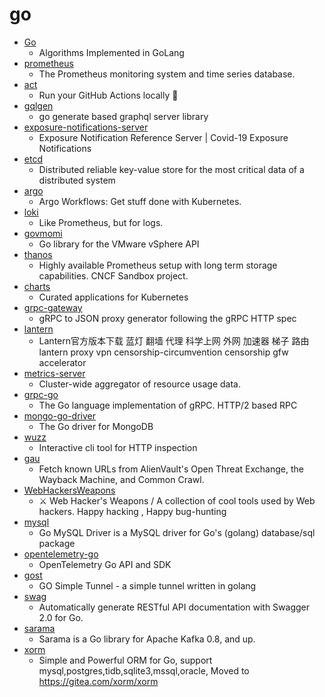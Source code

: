# go
- [Go](https://github.com/TheAlgorithms/Go)
  - Algorithms Implemented in GoLang
- [prometheus](https://github.com/prometheus/prometheus)
  - The Prometheus monitoring system and time series database.
- [act](https://github.com/nektos/act)
  - Run your GitHub Actions locally 🚀
- [gqlgen](https://github.com/99designs/gqlgen)
  - go generate based graphql server library
- [exposure-notifications-server](https://github.com/google/exposure-notifications-server)
  - Exposure Notification Reference Server | Covid-19 Exposure Notifications
- [etcd](https://github.com/etcd-io/etcd)
  - Distributed reliable key-value store for the most critical data of a distributed system
- [argo](https://github.com/argoproj/argo)
  - Argo Workflows: Get stuff done with Kubernetes.
- [loki](https://github.com/grafana/loki)
  - Like Prometheus, but for logs.
- [govmomi](https://github.com/vmware/govmomi)
  - Go library for the VMware vSphere API
- [thanos](https://github.com/thanos-io/thanos)
  - Highly available Prometheus setup with long term storage capabilities. CNCF Sandbox project.
- [charts](https://github.com/helm/charts)
  - Curated applications for Kubernetes
- [grpc-gateway](https://github.com/grpc-ecosystem/grpc-gateway)
  - gRPC to JSON proxy generator following the gRPC HTTP spec
- [lantern](https://github.com/getlantern/lantern)
  - Lantern官方版本下载 蓝灯 翻墙 代理 科学上网 外网 加速器 梯子 路由 lantern proxy vpn censorship-circumvention censorship gfw accelerator
- [metrics-server](https://github.com/kubernetes-sigs/metrics-server)
  - Cluster-wide aggregator of resource usage data.
- [grpc-go](https://github.com/grpc/grpc-go)
  - The Go language implementation of gRPC. HTTP/2 based RPC
- [mongo-go-driver](https://github.com/mongodb/mongo-go-driver)
  - The Go driver for MongoDB
- [wuzz](https://github.com/asciimoo/wuzz)
  - Interactive cli tool for HTTP inspection
- [gau](https://github.com/lc/gau)
  - Fetch known URLs from AlienVault's Open Threat Exchange, the Wayback Machine, and Common Crawl.
- [WebHackersWeapons](https://github.com/hahwul/WebHackersWeapons)
  - ⚔️ Web Hacker's Weapons / A collection of cool tools used by Web hackers. Happy hacking , Happy bug-hunting
- [mysql](https://github.com/go-sql-driver/mysql)
  - Go MySQL Driver is a MySQL driver for Go's (golang) database/sql package
- [opentelemetry-go](https://github.com/open-telemetry/opentelemetry-go)
  - OpenTelemetry Go API and SDK
- [gost](https://github.com/ginuerzh/gost)
  - GO Simple Tunnel - a simple tunnel written in golang
- [swag](https://github.com/swaggo/swag)
  - Automatically generate RESTful API documentation with Swagger 2.0 for Go.
- [sarama](https://github.com/Shopify/sarama)
  - Sarama is a Go library for Apache Kafka 0.8, and up.
- [xorm](https://github.com/go-xorm/xorm)
  - Simple and Powerful ORM for Go, support mysql,postgres,tidb,sqlite3,mssql,oracle, Moved to https://gitea.com/xorm/xorm
